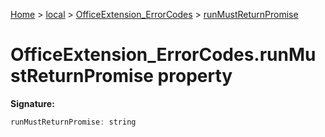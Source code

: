 [Home](./index) &gt; [local](local.md) &gt; [OfficeExtension\_ErrorCodes](local.officeextension_errorcodes.md) &gt; [runMustReturnPromise](local.officeextension_errorcodes.runmustreturnpromise.md)

# OfficeExtension\_ErrorCodes.runMustReturnPromise property


**Signature:**
```javascript
runMustReturnPromise: string
```
